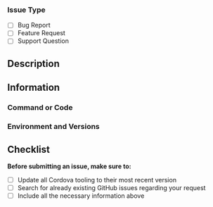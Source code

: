 <!--
Please select an appropriate issue template when you click "New issue" in the GitHub UI.
We would appreciate it if you could use one of the provided issue templates. Thank you!
-->

### Issue Type
<!-- Please check the boxes by putting an `x` in the `[ ]` like so: `[x]` -->

- [ ] Bug Report
- [ ] Feature Request
- [ ] Support Question

## Description
<!-- Briefly describe an issue. -->



## Information
<!-- Include all related information that might help understand and reproduce the problem. -->



### Command or Code
<!-- Describe a use case(s) that causes this problem. What command or code reproduces the problem? -->



### Environment and Versions
<!-- 
Describe your environment, platforms, devices and Operating System. 
Include all versions of Cordova tooling, Operating System, also Third-Party tools and programs.

For example:
Cordova: Cordova CLI v0.0.0, Cordova Platform v0.0.0, Cordova Plugin v0.0.0
Other Tools/Frameworks: Ionic Framework 0.0.0 and Ionic CLI v0.0.0
Operating System, Android Studio, Xcode, etc.
-->



## Checklist
<!-- Please check the boxes by putting an `x` in the `[ ]` like so: `[x]` -->

**Before submitting an issue, make sure to:**
- [ ] Update all Cordova tooling to their most recent version
- [ ] Search for already existing GitHub issues regarding your request
- [ ] Include all the necessary information above
